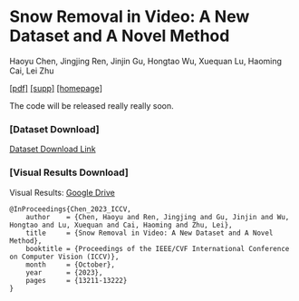 # Snow Removal in Video: A New Dataset and A Novel Method

Haoyu Chen, Jingjing Ren, Jinjin Gu, Hongtao Wu, Xuequan Lu, Haoming Cai, Lei Zhu

[[pdf]](https://openaccess.thecvf.com/content/ICCV2023/html/Chen_Snow_Removal_in_Video_A_New_Dataset_and_A_Novel_ICCV_2023_paper.html)
[[supp]](https://openaccess.thecvf.com/content/ICCV2023/supplemental/Chen_Snow_Removal_in_ICCV_2023_supplemental.zip)
[[homepage]](https://haoyuchen.com/VideoDesnowing)


The code will be released really really soon.

### [Dataset Download]

[Dataset Download Link](https://haoyuchen.com/VideoDesnowing)

### [Visual Results Download]

Visual Results: [Google Drive](https://drive.google.com/file/d/1m08URXwxCP1eo5JNxWgcmO7g_cp5nSZD/view?usp=sharing)



```
@InProceedings{Chen_2023_ICCV,
    author    = {Chen, Haoyu and Ren, Jingjing and Gu, Jinjin and Wu, Hongtao and Lu, Xuequan and Cai, Haoming and Zhu, Lei},
    title     = {Snow Removal in Video: A New Dataset and A Novel Method},
    booktitle = {Proceedings of the IEEE/CVF International Conference on Computer Vision (ICCV)},
    month     = {October},
    year      = {2023},
    pages     = {13211-13222}
}
```
